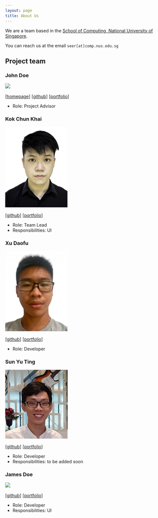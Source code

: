 ```yaml
---
layout: page
title: About Us
---
```


We are a team based in the [School of Computing, National University of Singapore](http://www.comp.nus.edu.sg).

You can reach us at the email `seer[at]comp.nus.edu.sg`

## Project team

### John Doe

<img src="images/johndoe.png" width="200px">

[[homepage](http://www.comp.nus.edu.sg/~damithch)]
[[github](https://github.com/johndoe)]
[[portfolio](team/johndoe.md)]

* Role: Project Advisor
### Kok Chun Khai

<img src="images/avock.png" width="200px">

[[github](http://github.com/avock)]
[[portfolio](team/avock.md)]

* Role: Team Lead
* Responsibilities: UI

### Xu Daofu
<img src="images/therealdaofu.png" width="200px">

[[github](https://github.com/therealdaofu)] [[portfolio](team/therealdaofu.md)]

* Role: Developer

### Sun Yu Ting
<img src="images/effixion.png" width="200px">

[[github](http://github.com/effixion)]
[[portfolio](team/effixion.md)]

* Role: Developer
* Responsibilities: to be added soon

### James Doe

<img src="images/johndoe.png" width="200px">

[[github](http://github.com/johndoe)]
[[portfolio](team/SkeletalProjectPortfolioPage.md)]

* Role: Developer
* Responsibilities: UI
